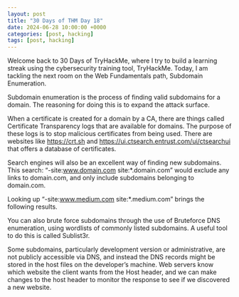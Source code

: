 ```yaml
---
layout: post
title: "30 Days of THM Day 18"
date: 2024-06-28 10:00:00 +0000
categories: [post, hacking]
tags: [post, hacking]
---
```


Welcome back to 30 Days of TryHackMe, where I try to build a learning streak using the cybersecurity training tool, TryHackMe. Today, I am tackling the next room on the Web Fundamentals path, Subdomain Enumeration.


Subdomain enumeration is the process of finding valid subdomains for a domain. The reasoning for doing this is to expand the attack surface.

When a certificate is created for a domain by a CA, there are things called Certificate Transparency logs that are available for domains. The purpose of these logs is to stop malicious certificates from being used. There are websites like https://crt.sh and https://ui.ctsearch.entrust.com/ui/ctsearchui that offers a database of certificates.

Search engines will also be an excellent way of finding new subdomains. This search: “-site:www.domain.com site:*.domain.com” would exclude any links to domain.com, and only include subdomains belonging to domain.com.

Looking up “-site:www.medium.com site:*.medium.com” brings the following results.


You can also brute force subdomains through the use of Bruteforce DNS enumeration, using wordlists of commonly listed subdomains. A useful tool to do this is called Sublist3r.

Some subdomains, particularly development version or administrative, are not publicly accessible via DNS, and instead the DNS records might be stored in the host files on the developer’s machine. Web servers know which website the client wants from the Host header, and we can make changes to the host header to monitor the response to see if we discovered a new website.

